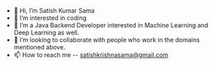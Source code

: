 - 👋 Hi, I’m Satish Kumar Sama
- 👀 I’m interested in coding
- 🌱 I’m a Java Backend Developer interested in Machine Learning and Deep Learning as well.
- 💞️ I’m looking to collaborate with people who work in the domains mentioned above.
- 📫 How to reach me -- satishkrishnasama@gmail.com

<!---
satishkrishnass/satishkrishnass is a ✨ special ✨ repository because its `README.md` (this file) appears on your GitHub profile.
You can click the Preview link to take a look at your changes.
--->
